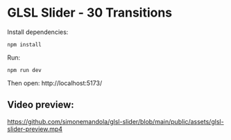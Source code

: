 # GLSL Slider - 30 Transitions

Install dependencies:
```
npm install
```

Run:
```
npm run dev
```
Then open:
http://localhost:5173/

## Video preview:

https://github.com/simonemandola/glsl-slider/blob/main/public/assets/glsl-slider-preview.mp4
